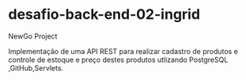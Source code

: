 # desafio-back-end-02-ingrid
NewGo Project

Implementação de uma API REST para realizar cadastro de produtos e  controle de estoque e preço destes produtos utlizando PostgreSQL ,GitHub,Servlets.
